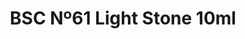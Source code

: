 ---
layout: product
title: "BSC Nº61 Light Stone 10ml"
price: "330" 
desc: "Acrylic Laquer 10mL"
img_path: "/assets/img/RC040.jpg"
brand: "AK "
available: false
special_offer: false
new: false
soon: false
cat: "020000"
subcat: "020200"
subsubcat: "020201"
sifra: "RC040"
popular: false
---